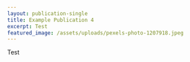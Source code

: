 ```yaml
---
layout: publication-single
title: Example Publication 4
excerpt: Test
featured_image: /assets/uploads/pexels-photo-1207918.jpeg
---
```

Test